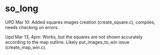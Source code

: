 # so_long

UPD Mar 10: Added squares images creation (create_square.c), compiles, needs checking on errors. 


Upd Mar 13, 4pm: Works, but the squares are not shown accurately according to the map outline. Likely put_images_to_win issue (create_map_win.c).

